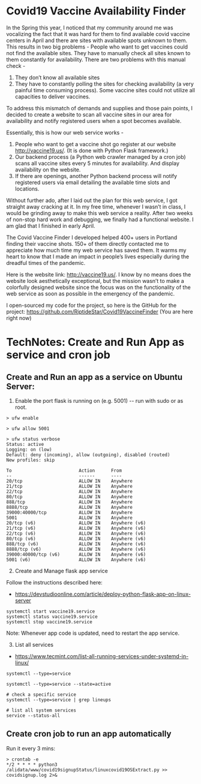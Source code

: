 # Covid19 Vaccine Availability Finder

In the Spring this year, I noticed that my community around me was vocalizing the fact that it was hard for them to find available covid vaccine centers in April and there are sites with available spots unknown to them. This results in two big problems - 
People who want to get vaccines could not find the available sites. They have to manually check all sites known to them constantly for availability. There are two problems with this manual check - 
1) They don’t know all available sites
2) They have to constantly polling the sites for checking availability (a very painful time consuming process).
Some vaccine sites could not utilize all capacities to deliver vaccines.

To address this mismatch of demands and supplies and those pain points, I decided to create a website to scan all vaccine sites in our area for availability and notify registered users when a spot becomes available.  

Essentially, this is how our web service works  -
1. People who want to get a vaccine shot go register at our website http://vaccine19.us/. (It is done with Python Flask framework.)
2. Our backend process (a Python web crawler managed by a cron job) scans all vaccine sites every 5 minutes for availability. And display availability on the website.
3. If there are openings, another Python backend process will notify registered users via email detailing the available time slots and locations. 

Without further ado, after I laid out the plan for this web service, I got straight away cracking at it. In my free time, whenever I wasn’t in class, I would be grinding away to make this web service a reality. After two weeks of non-stop hard work and debugging, we finally had a functional website. I am glad that I finished in early April. 

The Covid Vaccine Finder I developed helped 400+ users in Portland finding their vaccine shots. 150+ of them directly contacted me to appreciate how much time my web service has saved them. It warms my heart to know that I made an impact in people’s lives especially during the dreadful times of the pandemic.

Here is the website link: http://vaccine19.us/. I know by no means does the website look aesthetically exceptional, but the mission wasn’t to make a colorfully designed website since the focus was on the functionality of the web service as soon as possible in the emergency of the pandemic. 

I open-sourced my code for the project, so here is the GitHub for the project: https://github.com/RiptideStar/Covid19VaccineFinder  (You are here right now)



# TechNotes: Create and Run App as service and cron job

## Create and Run an app as a service on Ubuntu Server:

1. Enable the port flask is running on (e.g. 5001) -- run with sudo or as root.
   
```
> ufw enable

> ufw allow 5001

> ufw status verbose
Status: active
Logging: on (low)
Default: deny (incoming), allow (outgoing), disabled (routed)
New profiles: skip

To                         Action      From
--                         ------      ----
20/tcp                     ALLOW IN    Anywhere
21/tcp                     ALLOW IN    Anywhere
22/tcp                     ALLOW IN    Anywhere
80/tcp                     ALLOW IN    Anywhere
888/tcp                    ALLOW IN    Anywhere
8888/tcp                   ALLOW IN    Anywhere
39000:40000/tcp            ALLOW IN    Anywhere
5001                       ALLOW IN    Anywhere
20/tcp (v6)                ALLOW IN    Anywhere (v6)
21/tcp (v6)                ALLOW IN    Anywhere (v6)
22/tcp (v6)                ALLOW IN    Anywhere (v6)
80/tcp (v6)                ALLOW IN    Anywhere (v6)
888/tcp (v6)               ALLOW IN    Anywhere (v6)
8888/tcp (v6)              ALLOW IN    Anywhere (v6)
39000:40000/tcp (v6)       ALLOW IN    Anywhere (v6)
5001 (v6)                  ALLOW IN    Anywhere (v6)
```

2. Create and Manage flask app service

Follow the instructions described here:
* https://devstudioonline.com/article/deploy-python-flask-app-on-linux-server

```
systemctl start vaccine19.service
systemctl status vaccine19.service
systemctl stop vaccine19.service
```
Note: Whenever app code is updated, need to restart the app service.

3. List all services
* https://www.tecmint.com/list-all-running-services-under-systemd-in-linux/
```
systemctl --type=service 

systemctl --type=service --state=active

# check a specific service
systemctl --type=service | grep lineups

# list all system services
service --status-all
```

## Create cron job to run an app automatically

Run it every 3 mins:
```
> crontab -e
*/2 * * * * python3 /alidata/www/covid19signupStatus/linuxcovid19OSExtract.py >> covidsignup.log 2>&
```
